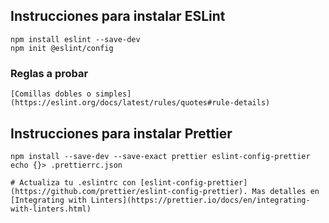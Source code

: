 ## Instrucciones para instalar ESLint

```
npm install eslint --save-dev
npm init @eslint/config
```

### Reglas a probar

```
[Comillas dobles o simples](https://eslint.org/docs/latest/rules/quotes#rule-details)
```

## Instrucciones para instalar Prettier

```
npm install --save-dev --save-exact prettier eslint-config-prettier
echo {}> .prettierrc.json

# Actualiza tu .eslintrc con [eslint-config-prettier](https://github.com/prettier/eslint-config-prettier). Mas detalles en [Integrating with Linters](https://prettier.io/docs/en/integrating-with-linters.html)
```

